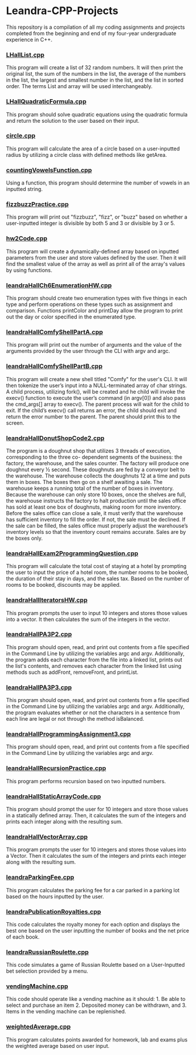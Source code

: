 # Leandra-CPP-Projects

This repository is a compilation of all my coding assignments and projects completed from the beginning and end of my four-year undergraduate experience in C++.

### [LHallList.cpp](https://github.com/LeandraHall/Leandra-CPP-Projects/blob/main/LHallList.cpp)

This program will create a list of 32 random numbers. It will then print the original list, the sum of the numbers in the list,
the average of the numbers in the list, the largest and smallest number in the list, and the list in sorted order.
The terms List and array will be used interchangeably.

### [LHallQuadraticFormula.cpp](https://github.com/LeandraHall/Leandra-CPP-Projects/blob/main/LHallQuadraticFormula.cpp)

This program should solve quadratic equations using the quadratic formula and return the solution to the user based on their input.

### [circle.cpp](https://github.com/LeandraHall/Leandra-CPP-Projects/blob/main/circle.cpp)

This program will calculate the area of a circle based on a user-inputted radius by utilizing a circle class with defined methods like getArea.

### [countingVowelsFunction.cpp](https://github.com/LeandraHall/Leandra-CPP-Projects/blob/main/countingVowelsFunction.cpp)

Using a function, this program should determine the number of vowels in an inputted string.

### [fizzbuzzPractice.cpp](https://github.com/LeandraHall/Leandra-CPP-Projects/blob/main/fizzbuzzPractice.cpp)

This program will print out "fizzbuzz", "fizz", or "buzz" based on whether a user-inputted integer is divisible by both 5 and 3 or divisible by 3 or 5.

### [hw2Code.cpp](https://github.com/LeandraHall/Leandra-CPP-Projects/blob/main/hw2Code.cpp)

This program will create a dynamically-defined array based on inputted parameters from the user and store values defined by the user. Then it will find the smallest value of the array as well as print all of the array's values by using functions. 

### [leandraHallCh6EnumerationHW.cpp](https://github.com/LeandraHall/Leandra-CPP-Projects/blob/main/leandraHallCh6EnumerationHW.cpp)

This program should create two enumeration types with five things in each type and perform operations on these types such as assignment and comparison.
Functions printColor and printDay allow the program to print out the day or color specified in the enumerated type.

### [leandraHallComfyShellPartA.cpp](https://github.com/LeandraHall/Leandra-CPP-Projects/blob/main/leandraHallComfyShellPartA.cpp) 

This program will print out the number of arguments and the value of the arguments provided by the user through the CLI with argv and argc.

### [leandraHallComfyShellPartB.cpp](https://github.com/LeandraHall/Leandra-CPP-Projects/blob/main/leandraHallComfyShellPartB.cpp)

This program will create a new shell titled "Comfy" for the user's CLI. It will then  tokenize the user’s input into a NULL-terminated array of char
strings. A child process, utilizing fork(), will be created and he child will invoke the execv() function to execute the user’s command (in argv[0]) 
and also pass the cmd_args[] array to execv(). The parent process will wait for the child to exit. If the child’s execv() call returns an error, the child should exit and return the error number to the parent.
The parent should print this to the screen.

### [leandraHallDonutShopCode2.cpp](https://github.com/LeandraHall/Leandra-CPP-Projects/blob/main/leandraHallDonutShopCode2.cpp)

The program is a doughnut shop that utilizes 3 threads of execution, corresponding to the three co-
dependent segments of the business: the factory, the warehouse, and the sales counter. The factory will produce one doughnut every ½ second. 
These doughnuts are fed by a conveyor belt to the warehouse. The warehouse collects the doughnuts 12 at a time and puts them in boxes. 
The boxes then go on a shelf awaiting a sale. The warehouse keeps a running total of the number of boxes in inventory. Because the warehouse can only store 10 boxes, once the
shelves are full, the warehouse instructs the factory to halt production until the sales office has sold at least one box of doughnuts, making room for more inventory. 
Before the sales office can close a sale, it must verify that the warehouse has sufficient inventory to fill the order. If not, the sale must be declined. 
If the sale can be filled, the sales office must properly adjust the warehouse’s inventory levels so that the inventory count remains accurate. Sales are by the boxes only.

### [leandraHallExam2ProgrammingQuestion.cpp](https://github.com/LeandraHall/Leandra-CPP-Projects/blob/main/leandraHallExam2ProgrammingQuestion.cpp)

This program will calculate the total cost of staying at a hotel by prompting the user to input the price of a hotel room, the number rooms to be booked, the duration of their stay in days, and the sales tax. Based on the number of rooms
to be booked, discounts may be applied.

### [leandraHallIteratorsHW.cpp](https://github.com/LeandraHall/Leandra-CPP-Projects/blob/main/leandraHallIteratorsHW.cpp)
This program prompts the user to input 10 integers and stores those values into a vector. It then calculates the sum of the integers in the vector.

### [leandraHallPA3P2.cpp](https://github.com/LeandraHall/Leandra-CPP-Projects/blob/main/leandraHallPA3P2.cpp)

This program should open, read, and print out contents from a file specified in the Command Line by utilizing the variables
argc and argv. Additionally, the program adds each character from the file into a linked list, prints out the list's contents,
and removes each character from the linked list using methods such as addFront, removeFront, and printList.

### [leandraHallPA3P3.cpp](https://github.com/LeandraHall/Leandra-CPP-Projects)

This program should open, read, and print out contents from a file specified in the Command Line by utilizing the variables
argc and argv. Additionally, the program evaluates whether or not the characters in a sentence from each line are legal or not
through the method isBalanced.


### [leandraHallProgrammingAssignment3.cpp](https://github.com/LeandraHall/Leandra-CPP-Projects/blob/main/leandraHallProgrammingAssignment3.cpp)

This program should open, read, and print out contents from a file specified in the Command Line by utilizing the variables
argc and argv. 

### [leandraHallRecursionPractice.cpp](https://github.com/LeandraHall/Leandra-CPP-Projects/blob/main/leandraHallRecursionPractice.cpp)

This program performs recursion based on two inputted numbers.

### [leandraHallStaticArrayCode.cpp](https://github.com/LeandraHall/Leandra-CPP-Projects/blob/main/leandraHallStaticArrayCode.cpp)

This program should prompt the user for 10 integers and store those values in a statically defined array.
Then, it calculates the sum of the integers and prints each integer along with the resulting sum.  

### [leandraHallVectorArray.cpp](https://github.com/LeandraHall/Leandra-CPP-Projects/blob/main/leandraHallVectorArray.cpp)

This program prompts the user for 10 integers and stores those values into a Vector.
Then it calculates the sum of the integers and prints each integer along with the resulting sum.

### [leandraParkingFee.cpp](https://github.com/LeandraHall/Leandra-CPP-Projects/blob/main/leandraParkingFee.cpp)

This program calculates the parking fee for a car parked in a parking lot based on the hours inputted by the user. 

### [leandraPublicationRoyalties.cpp](https://github.com/LeandraHall/Leandra-CPP-Projects/blob/main/leandraParkingFee.cpp)

This code calculates the royalty money for each option and displays the best one based on the user inputting the number of books
and the net price of each book.

### [leandraRussianRoulette.cpp](https://github.com/LeandraHall/Leandra-CPP-Projects/blob/main/leandraRussianRoulette.cpp)

This code simulates a game of Russian Roulette based on a User-Inputted bet selection provided by a menu.

### [vendingMachine.cpp](https://github.com/LeandraHall/Leandra-CPP-Projects/blob/main/vendingMachine.cpp)

This code should operate like a vending machine as it should: 1. Be able to select and purchase an item 2. Deposited money can be withdrawn, and 3. Items in the vending machine can be replenished.

### [weightedAverage.cpp](https://github.com/LeandraHall/Leandra-CPP-Projects/blob/main/weightedAverage.cpp)
This program calculates points awarded for homework, lab and exams plus the weighted average based on user input.



